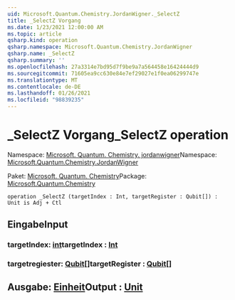 ```yaml
---
uid: Microsoft.Quantum.Chemistry.JordanWigner._SelectZ
title: _SelectZ Vorgang
ms.date: 1/23/2021 12:00:00 AM
ms.topic: article
qsharp.kind: operation
qsharp.namespace: Microsoft.Quantum.Chemistry.JordanWigner
qsharp.name: _SelectZ
qsharp.summary: ''
ms.openlocfilehash: 27a3314e7bd95d7f9be9a7a564458e16424444d9
ms.sourcegitcommit: 71605ea9cc630e84e7ef29027e1f0ea06299747e
ms.translationtype: MT
ms.contentlocale: de-DE
ms.lasthandoff: 01/26/2021
ms.locfileid: "98839235"
---
```

# <a name="_selectz-operation"></a><span data-ttu-id="2e1fd-102">_SelectZ Vorgang</span><span class="sxs-lookup"><span data-stu-id="2e1fd-102">_SelectZ operation</span></span>

<span data-ttu-id="2e1fd-103">Namespace: [Microsoft. Quantum. Chemistry. jordanwigner](xref:Microsoft.Quantum.Chemistry.JordanWigner)</span><span class="sxs-lookup"><span data-stu-id="2e1fd-103">Namespace: [Microsoft.Quantum.Chemistry.JordanWigner](xref:Microsoft.Quantum.Chemistry.JordanWigner)</span></span>

<span data-ttu-id="2e1fd-104">Paket: [Microsoft. Quantum. Chemistry](https://nuget.org/packages/Microsoft.Quantum.Chemistry)</span><span class="sxs-lookup"><span data-stu-id="2e1fd-104">Package: [Microsoft.Quantum.Chemistry](https://nuget.org/packages/Microsoft.Quantum.Chemistry)</span></span>




```qsharp
operation _SelectZ (targetIndex : Int, targetRegister : Qubit[]) : Unit is Adj + Ctl
```


## <a name="input"></a><span data-ttu-id="2e1fd-105">Eingabe</span><span class="sxs-lookup"><span data-stu-id="2e1fd-105">Input</span></span>

### <a name="targetindex--int"></a><span data-ttu-id="2e1fd-106">targetIndex: [int](xref:microsoft.quantum.lang-ref.int)</span><span class="sxs-lookup"><span data-stu-id="2e1fd-106">targetIndex : [Int](xref:microsoft.quantum.lang-ref.int)</span></span>




### <a name="targetregister--qubit"></a><span data-ttu-id="2e1fd-107">targetregiester: [Qubit](xref:microsoft.quantum.lang-ref.qubit)[]</span><span class="sxs-lookup"><span data-stu-id="2e1fd-107">targetRegister : [Qubit](xref:microsoft.quantum.lang-ref.qubit)[]</span></span>





## <a name="output--unit"></a><span data-ttu-id="2e1fd-108">Ausgabe: [Einheit](xref:microsoft.quantum.lang-ref.unit)</span><span class="sxs-lookup"><span data-stu-id="2e1fd-108">Output : [Unit](xref:microsoft.quantum.lang-ref.unit)</span></span>

